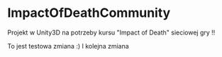# ImpactOfDeathCommunity
Projekt w Unity3D na potrzeby kursu "Impact of Death" sieciowej gry !!

To jest testowa zmiana :)
I kolejna zmiana
